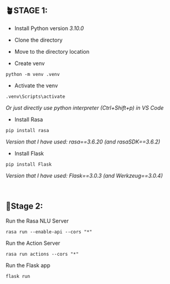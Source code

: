 ## **🪴STAGE 1:**

- Install Python version *3.10.0*

- Clone the directory

- Move to the directory location

- Create venv

```
python -m venv .venv
```

- Activate the venv

```
.venv\Scripts\activate
```
*Or just directly use python interpreter (Ctrl+Shift+p) in VS Code*

- Install Rasa

```
pip install rasa
```

*Version that I have used: rasa==3.6.20 (and rasaSDK==3.6.2)*

- Install Flask

```
pip install Flask
```
*Version that I have used: Flask==3.0.3 (and Werkzeug==3.0.4)*

&nbsp;

## **🤖Stage 2:**

Run the Rasa NLU Server
```
rasa run --enable-api --cors "*"
```

Run the Action Server
```
rasa run actions --cors "*"
```

Run the Flask app
```
flask run
```